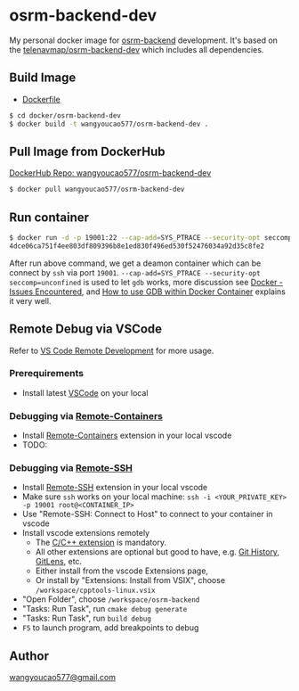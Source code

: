 # osrm-backend-dev
My personal docker image for [osrm-backend](https://github.com/Telenav/osrm-backend) development. It's based on the [telenavmap/osrm-backend-dev](https://github.com/Telenav/osrm-backend/tree/master-telenav/docker-orchestration/osrm-backend-dev) which includes all dependencies.     
 
## Build Image
- [Dockerfile](./Dockerfile)

```bash
$ cd docker/osrm-backend-dev
$ docker build -t wangyoucao577/osrm-backend-dev .  
```

## Pull Image from DockerHub
[DockerHub Repo: wangyoucao577/osrm-backend-dev](https://hub.docker.com/r/wangyoucao577/osrm-backend-dev)    
```bash
$ docker pull wangyoucao577/osrm-backend-dev
```

## Run container

```bash
$ docker run -d -p 19001:22 --cap-add=SYS_PTRACE --security-opt seccomp=unconfined wangyoucao577/osrm-backend-dev
4dce06ca751f4ee803df809396b8e1ed830f496ed530f52476034a92d35c8fe2
```

After run above command, we get a deamon container which can be connect by `ssh` via port `19001`. `--cap-add=SYS_PTRACE --security-opt seccomp=unconfined` is used to let `gdb` works, more discussion see [Docker - Issues Encountered](../docker#issues-encountered), and [How to use GDB within Docker Container](https://github.com/tonyOreglia/argument-counter/wiki/How-to-use-GDB-within-Docker-Container) explains it very well.         


## Remote Debug via VSCode
Refer to [VS Code Remote Development](https://code.visualstudio.com/docs/remote/remote-overview) for more usage.    

### Prerequirements

- Install latest [VSCode](https://code.visualstudio.com/) on your local 

### Debugging via [Remote-Containers](https://marketplace.visualstudio.com/items?itemName=ms-vscode-remote.remote-containers)

- Install [Remote-Containers](https://marketplace.visualstudio.com/items?itemName=ms-vscode-remote.remote-containers) extension in your local vscode
- TODO:     

### Debugging via [Remote-SSH](https://marketplace.visualstudio.com/items?itemName=ms-vscode-remote.remote-ssh)

- Install [Remote-SSH](https://marketplace.visualstudio.com/items?itemName=ms-vscode-remote.remote-ssh) extension in your local vscode 
- Make sure `ssh` works on your local machine: `ssh -i <YOUR_PRIVATE_KEY> -p 19001 root@<CONTAINER_IP>`
- Use "Remote-SSH: Connect to Host" to connect to your container in vscode
- Install vscode extensions remotely
  - The [C/C++ extension](https://marketplace.visualstudio.com/items?itemName=ms-vscode.cpptools) is mandatory. 
  - All other extensions are optional but good to have, e.g. [Git History](https://marketplace.visualstudio.com/items?itemName=donjayamanne.githistory), [GitLens](https://marketplace.visualstudio.com/items?itemName=eamodio.gitlens), etc.    
  - Either install from the vscode Extensions page,
  - Or install by "Extensions: Install from VSIX", choose `/workspace/cpptools-linux.vsix`
- "Open Folder", choose `/workspace/osrm-backend`
- "Tasks: Run Task", run `cmake debug generate`
- "Tasks: Run Task", run `build debug`
- `F5` to launch program, add breakpoints to debug


## Author
wangyoucao577@gmail.com


